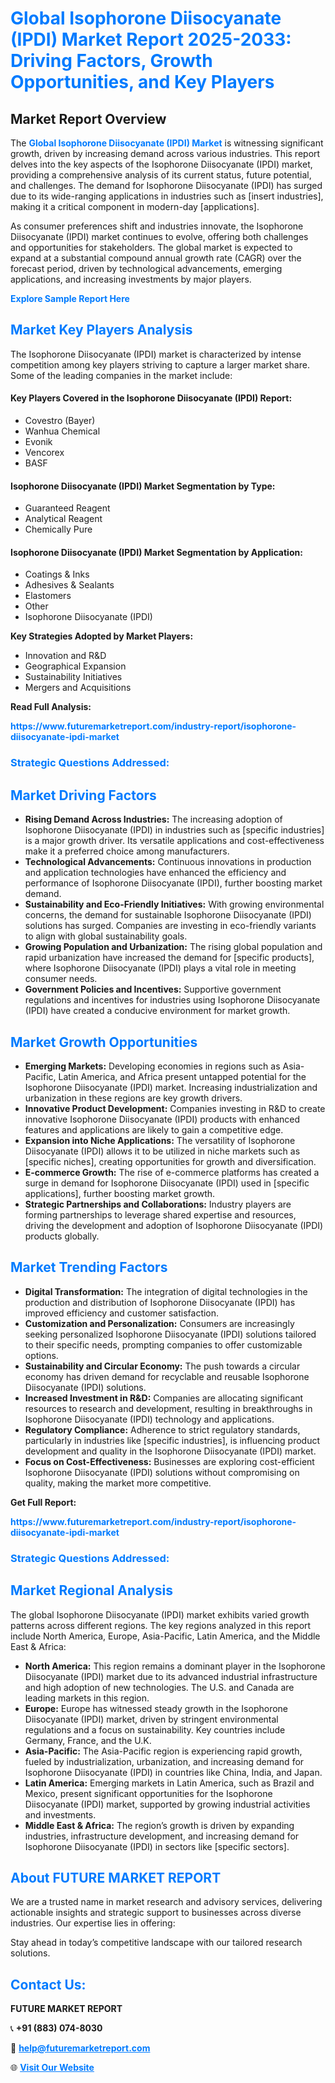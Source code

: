 <h1 style="color: #007BFF;">Global Isophorone Diisocyanate (IPDI) Market Report 2025-2033: Driving Factors, Growth Opportunities, and Key Players</h1>

<section id="overview">
<h2>Market Report Overview</h2>
<p>The <a href="https://www.futuremarketreport.com/industry-report/isophorone-diisocyanate-ipdi-market" style="color: #007BFF; text-decoration: none;"><strong>Global Isophorone Diisocyanate (IPDI) Market</strong></a> is witnessing significant growth, driven by increasing demand across various industries. This report delves into the key aspects of the Isophorone Diisocyanate (IPDI) market, providing a comprehensive analysis of its current status, future potential, and challenges. The demand for Isophorone Diisocyanate (IPDI) has surged due to its wide-ranging applications in industries such as [insert industries], making it a critical component in modern-day [applications].</p>
<p>As consumer preferences shift and industries innovate, the Isophorone Diisocyanate (IPDI) market continues to evolve, offering both challenges and opportunities for stakeholders. The global market is expected to expand at a substantial compound annual growth rate (CAGR) over the forecast period, driven by technological advancements, emerging applications, and increasing investments by major players.</p>
</section>

<section id="overview">
<p><a href="https://www.futuremarketreport.com/request-sample/reportId=107187" style="color: #007BFF; text-decoration: none;"><strong>Explore Sample Report Here</strong></a></p>
</section>

<section id="key-players">
<h2 style="color: #007BFF;">Market Key Players Analysis</h2>
<p>The Isophorone Diisocyanate (IPDI) market is characterized by intense competition among key players striving to capture a larger market share. Some of the leading companies in the market include:</p>
<h4>Key Players Covered in the Isophorone Diisocyanate (IPDI) Report:</h4>
<ul><li>Covestro (Bayer)</li><li>Wanhua Chemical</li><li>Evonik</li><li>Vencorex</li><li>BASF</li></ul>
<h4>Isophorone Diisocyanate (IPDI) Market Segmentation by Type:</h4>
<ul><li>Guaranteed Reagent</li><li>Analytical Reagent</li><li>Chemically Pure</li></ul>

<h4>Isophorone Diisocyanate (IPDI) Market Segmentation by Application:</h4>
<ul><li>Coatings &amp; Inks</li><li>Adhesives &amp; Sealants</li><li>Elastomers</li><li>Other</li><li>Isophorone Diisocyanate (IPDI)</li></ul>
<p><strong>Key Strategies Adopted by Market Players:</strong></p>
<ul>
<li>Innovation and R&D</li>
<li>Geographical Expansion</li>
<li>Sustainability Initiatives</li>
<li>Mergers and Acquisitions</li>
</ul>
</section>

<section>
<p><strong>Read Full Analysis: </strong></p><a href="https://www.futuremarketreport.com/industry-report/isophorone-diisocyanate-ipdi-market" style="color: #007BFF; text-decoration: none;"><strong>https://www.futuremarketreport.com/industry-report/isophorone-diisocyanate-ipdi-market</strong></a>
<h3 style="color: #007BFF;">Strategic Questions Addressed:</h3>
</section>

<section id="driving-factors">
<h2 style="color: #007BFF;">Market Driving Factors</h2>
<ul>
<li><strong>Rising Demand Across Industries:</strong> The increasing adoption of Isophorone Diisocyanate (IPDI) in industries such as [specific industries] is a major growth driver. Its versatile applications and cost-effectiveness make it a preferred choice among manufacturers.</li>
<li><strong>Technological Advancements:</strong> Continuous innovations in production and application technologies have enhanced the efficiency and performance of Isophorone Diisocyanate (IPDI), further boosting market demand.</li>
<li><strong>Sustainability and Eco-Friendly Initiatives:</strong> With growing environmental concerns, the demand for sustainable Isophorone Diisocyanate (IPDI) solutions has surged. Companies are investing in eco-friendly variants to align with global sustainability goals.</li>
<li><strong>Growing Population and Urbanization:</strong> The rising global population and rapid urbanization have increased the demand for [specific products], where Isophorone Diisocyanate (IPDI) plays a vital role in meeting consumer needs.</li>
<li><strong>Government Policies and Incentives:</strong> Supportive government regulations and incentives for industries using Isophorone Diisocyanate (IPDI) have created a conducive environment for market growth.</li>
</ul>
</section>

<section id="growth-opportunities">
<h2 style="color: #007BFF;">Market Growth Opportunities</h2>
<ul>
<li><strong>Emerging Markets:</strong> Developing economies in regions such as Asia-Pacific, Latin America, and Africa present untapped potential for the Isophorone Diisocyanate (IPDI) market. Increasing industrialization and urbanization in these regions are key growth drivers.</li>
<li><strong>Innovative Product Development:</strong> Companies investing in R&D to create innovative Isophorone Diisocyanate (IPDI) products with enhanced features and applications are likely to gain a competitive edge.</li>
<li><strong>Expansion into Niche Applications:</strong> The versatility of Isophorone Diisocyanate (IPDI) allows it to be utilized in niche markets such as [specific niches], creating opportunities for growth and diversification.</li>
<li><strong>E-commerce Growth:</strong> The rise of e-commerce platforms has created a surge in demand for Isophorone Diisocyanate (IPDI) used in [specific applications], further boosting market growth.</li>
<li><strong>Strategic Partnerships and Collaborations:</strong> Industry players are forming partnerships to leverage shared expertise and resources, driving the development and adoption of Isophorone Diisocyanate (IPDI) products globally.</li>
</ul>
</section>

<section id="trending-factors">
<h2 style="color: #007BFF;">Market Trending Factors</h2>
<ul>
<li><strong>Digital Transformation:</strong> The integration of digital technologies in the production and distribution of Isophorone Diisocyanate (IPDI) has improved efficiency and customer satisfaction.</li>
<li><strong>Customization and Personalization:</strong> Consumers are increasingly seeking personalized Isophorone Diisocyanate (IPDI) solutions tailored to their specific needs, prompting companies to offer customizable options.</li>
<li><strong>Sustainability and Circular Economy:</strong> The push towards a circular economy has driven demand for recyclable and reusable Isophorone Diisocyanate (IPDI) solutions.</li>
<li><strong>Increased Investment in R&D:</strong> Companies are allocating significant resources to research and development, resulting in breakthroughs in Isophorone Diisocyanate (IPDI) technology and applications.</li>
<li><strong>Regulatory Compliance:</strong> Adherence to strict regulatory standards, particularly in industries like [specific industries], is influencing product development and quality in the Isophorone Diisocyanate (IPDI) market.</li>
<li><strong>Focus on Cost-Effectiveness:</strong> Businesses are exploring cost-efficient Isophorone Diisocyanate (IPDI) solutions without compromising on quality, making the market more competitive.</li>
</ul>
</section>

<section>
<p><strong>Get Full Report: </strong></p><a href="https://www.futuremarketreport.com/industry-report/isophorone-diisocyanate-ipdi-market" style="color: #007BFF; text-decoration: none;"><strong>https://www.futuremarketreport.com/industry-report/isophorone-diisocyanate-ipdi-market</strong></a>
<h3 style="color: #007BFF;">Strategic Questions Addressed:</h3>
</section>


<section id="regional-analysis">
<h2 style="color: #007BFF;">Market Regional Analysis</h2>
<p>The global Isophorone Diisocyanate (IPDI) market exhibits varied growth patterns across different regions. The key regions analyzed in this report include North America, Europe, Asia-Pacific, Latin America, and the Middle East & Africa:</p>
<ul>
<li><strong>North America:</strong> This region remains a dominant player in the Isophorone Diisocyanate (IPDI) market due to its advanced industrial infrastructure and high adoption of new technologies. The U.S. and Canada are leading markets in this region.</li>
<li><strong>Europe:</strong> Europe has witnessed steady growth in the Isophorone Diisocyanate (IPDI) market, driven by stringent environmental regulations and a focus on sustainability. Key countries include Germany, France, and the U.K.</li>
<li><strong>Asia-Pacific:</strong> The Asia-Pacific region is experiencing rapid growth, fueled by industrialization, urbanization, and increasing demand for Isophorone Diisocyanate (IPDI) in countries like China, India, and Japan.</li>
<li><strong>Latin America:</strong> Emerging markets in Latin America, such as Brazil and Mexico, present significant opportunities for the Isophorone Diisocyanate (IPDI) market, supported by growing industrial activities and investments.</li>
<li><strong>Middle East & Africa:</strong> The region’s growth is driven by expanding industries, infrastructure development, and increasing demand for Isophorone Diisocyanate (IPDI) in sectors like [specific sectors].</li>
</ul>
</section>

<footer>
<h2 style="color: #007BFF;">About FUTURE MARKET REPORT</h2>
<p>We are a trusted name in market research and advisory services, delivering actionable insights and strategic support to businesses across diverse industries. Our expertise lies in offering:</p>

<p>Stay ahead in today’s competitive landscape with our tailored research solutions.</p>

<h2 style="color: #007BFF;">Contact Us:</h2>
<p><strong>FUTURE MARKET REPORT</strong></p>
<p>📞 <strong>+91 (883) 074-8030</strong></p>
<p>📧 <strong><a href="mailto:help@futuremarketreport.com" style="color: #007BFF;">help@futuremarketreport.com</a></strong></p>
<p>🌐 <strong><a href="https://www.futuremarketreport.com/" style="color: #007BFF;">Visit Our Website</a></strong></p>
</footer>